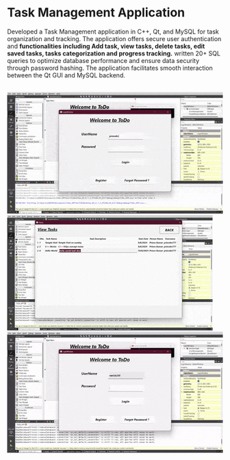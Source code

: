 # Task Management Application

Developed a Task Management application in C++, Qt, and MySQL for task organization and tracking. The application offers secure user authentication and <b>functionalities including Add task, view tasks, delete tasks, edit saved tasks, tasks categorization and progress tracking.</b> written 20+ SQL queries to optimize database performance and ensure data security through password hashing. The application facilitates smooth interaction between the Qt GUI and MySQL backend.


<br>
<img src="first.gif">
<img src="second.gif">
<img src="third.gif">
